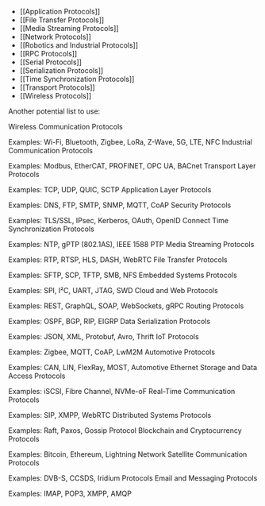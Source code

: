 - [[Application Protocols]]
- [[File Transfer Protocols]]
- [[Media Streaming Protocols]]
- [[Network Protocols]]
- [[Robotics and Industrial Protocols]]
- [[RPC Protocols]]
- [[Serial Protocols]]
- [[Serialization Protocols]]
- [[Time Synchronization Protocols]]
- [[Transport Protocols]]
- [[Wireless Protocols]]

Another potential list to use:

Wireless Communication Protocols

Examples: Wi-Fi, Bluetooth, Zigbee, LoRa, Z-Wave, 5G, LTE, NFC
Industrial Communication Protocols

Examples: Modbus, EtherCAT, PROFINET, OPC UA, BACnet
Transport Layer Protocols

Examples: TCP, UDP, QUIC, SCTP
Application Layer Protocols

Examples: DNS, FTP, SMTP, SNMP, MQTT, CoAP
Security Protocols

Examples: TLS/SSL, IPsec, Kerberos, OAuth, OpenID Connect
Time Synchronization Protocols

Examples: NTP, gPTP (802.1AS), IEEE 1588 PTP
Media Streaming Protocols

Examples: RTP, RTSP, HLS, DASH, WebRTC
File Transfer Protocols

Examples: SFTP, SCP, TFTP, SMB, NFS
Embedded Systems Protocols

Examples: SPI, I²C, UART, JTAG, SWD
Cloud and Web Protocols

Examples: REST, GraphQL, SOAP, WebSockets, gRPC
Routing Protocols

Examples: OSPF, BGP, RIP, EIGRP
Data Serialization Protocols

Examples: JSON, XML, Protobuf, Avro, Thrift
IoT Protocols

Examples: Zigbee, MQTT, CoAP, LwM2M
Automotive Protocols

Examples: CAN, LIN, FlexRay, MOST, Automotive Ethernet
Storage and Data Access Protocols

Examples: iSCSI, Fibre Channel, NVMe-oF
Real-Time Communication Protocols

Examples: SIP, XMPP, WebRTC
Distributed Systems Protocols

Examples: Raft, Paxos, Gossip Protocol
Blockchain and Cryptocurrency Protocols

Examples: Bitcoin, Ethereum, Lightning Network
Satellite Communication Protocols

Examples: DVB-S, CCSDS, Iridium Protocols
Email and Messaging Protocols

Examples: IMAP, POP3, XMPP, AMQP
